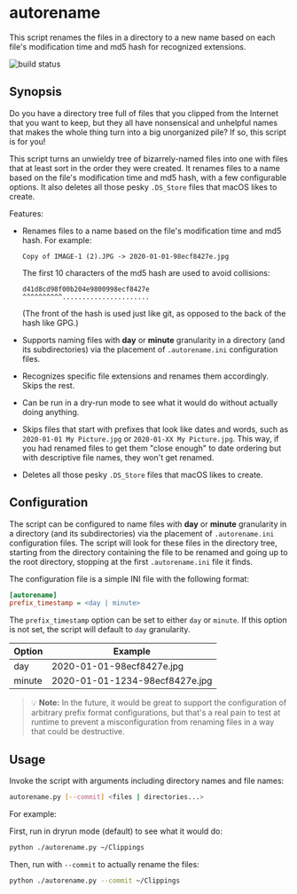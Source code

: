 # autorename

This script renames the files in a directory to a new name based on each
file's modification time and md5 hash for recognized extensions.

![build status](https://github.com/woitaszek/autorename/actions/workflows/python-app.yml/badge.svg)

## Synopsis

Do you have a directory tree full of files that you clipped from the Internet
that you want to keep, but they all have nonsensical and unhelpful names that
makes the whole thing turn into a big unorganized pile? If so, this script is
for you!

This script turns an unwieldy tree of bizarrely-named files into one with files
that at least sort in the order they were created. It renames files to a name
based on the file's modification time and md5 hash, with a few configurable
options. It also deletes all those pesky `.DS_Store` files that macOS likes to
create.

Features:

* Renames files to a name based on the file's modification time and md5 hash.
  For example:

  ```text
  Copy of IMAGE-1 (2).JPG -> 2020-01-01-98ecf8427e.jpg
  ```

  The first 10 characters of the md5 hash are used to avoid collisions:

  ```text
  d41d8cd98f00b204e9800998ecf8427e
  ^^^^^^^^^^......................
  ```

  (The front of the hash is used just like git, as opposed to the back of the
  hash like GPG.)

* Supports naming files with **day** or **minute** granularity in a directory
  (and its subdirectories) via the placement of `.autorename.ini` configuration
  files.

* Recognizes specific file extensions and renames them accordingly. Skips the
  rest.

* Can be run in a dry-run mode to see what it would do without actually doing
  anything.

* Skips files that start with prefixes that look like dates and words, such as
  `2020-01-01 My Picture.jpg` or `2020-01-XX My Picture.jpg`. This way, if
  you had renamed files to get them "close enough" to date ordering but with
  descriptive file names, they won't get renamed.

* Deletes all those pesky `.DS_Store` files that macOS likes to create.

## Configuration

The script can be configured to name files with **day** or **minute**
granularity in a directory (and its subdirectories) via the placement of
`.autorename.ini` configuration files. The script will look for these files
in the directory tree, starting from the directory containing the file to
be renamed and going up to the root directory, stopping at the first
`.autorename.ini` file it finds.

The configuration file is a simple INI file with the following format:

```ini
[autorename]
prefix_timestamp = <day | minute>
```

The `prefix_timestamp` option can be set to either `day` or `minute`. If
this option is not set, the script will default to `day` granularity.

  | Option | Example                        |
  |--------|--------------------------------|
  | day    | 2020-01-01-98ecf8427e.jpg      |
  | minute | 2020-01-01-1234-98ecf8427e.jpg |

> 💡 **Note:** In the future, it would be great to support the configuration
> of arbitrary prefix format configurations, but that's a real pain to test
> at runtime to prevent a misconfiguration from renaming files in a way that
> could be destructive.

## Usage

Invoke the script with arguments including directory names and file
names:

```bash
autorename.py [--commit] <files | directories...>
```

For example:

First, run in dryrun mode (default) to see what it would do:

```bash
python ./autorename.py ~/Clippings
```

Then, run with `--commit` to actually rename the files:

```bash
python ./autorename.py --commit ~/Clippings
```

